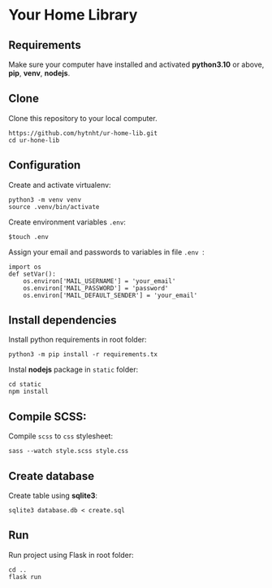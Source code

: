 # Your Home Library

## Requirements
Make sure your computer have installed and activated **python3.10** or above, **pip**, **venv**, **nodejs**. 

## Clone
Clone this repository to your local computer.
```shell script
https://github.com/hytnht/ur-home-lib.git
cd ur-hone-lib
```
## Configuration
Create and activate virtualenv:
```shell script
python3 -m venv venv
source .venv/bin/activate
```
Create environment variables `.env`:
```shell script
$touch .env
```
Assign your email and passwords to variables in file `.env `:
```shell script
import os
def setVar():
    os.environ['MAIL_USERNAME'] = 'your_email'
    os.environ['MAIL_PASSWORD'] = 'password'
    os.environ['MAIL_DEFAULT_SENDER'] = 'your_email'

```
## Install dependencies
Install python requirements in root folder:
```shell script
python3 -m pip install -r requirements.tx
```
Instal **nodejs** package in `static` folder:
```shell script
cd static
npm install
```
## Compile SCSS:
Compile `scss` to `css` stylesheet:
```shell script
sass --watch style.scss style.css
```
## Create database
Create table using **sqlite3**:
```shell script
sqlite3 database.db < create.sql
```
## Run
Run project using Flask in root folder:
```shell script
cd ..
flask run 
```



